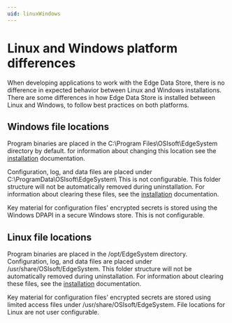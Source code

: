 ```yaml
---
uid: linuxWindows
---
```


# Linux and Windows platform differences

When developing applications to work with the Edge Data Store, there is no difference in expected behavior between Linux and Windows installations. There are some differences in how Edge Data Store is installed between Linux and Windows, to follow best practices on both platforms.

## Windows file locations

Program binaries are placed in the C:\Program Files\OSIsoft\EdgeSystem directory by default. for information about changing this location see the [installation](#installationOverview) documentation. 

Configuration, log, and data files are placed under C:\ProgramData\OSIsoft\EdgeSystem\ This is not configurable. This folder structure will not be automatically removed during uninstallation.  For information about clearing these files, see the [installation](#installationOverview) documentation.

Key material for configuration files' encrypted secrets is stored using the Windows DPAPI in a secure Windows store. This is not configurable.

## Linux file locations

Program binaries are placed in the /opt/EdgeSystem directory.  Configuration, log, and data files are placed under /usr/share/OSIsoft/EdgeSystem. This folder structure will not be automatically removed during uninstallation. For information about clearing these files, see the [installation](#installationOverview) documentation.

Key material for configuration files' encrypted secrets are stored using limited access files under /usr/share/OSIsoft/EdgeSystem. File locations for Linux are not user configurable.
